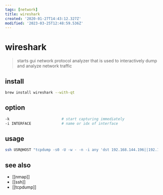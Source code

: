 ```yaml
---
tags: [network]
title: wireshark
created: '2020-01-27T14:43:12.327Z'
modified: '2023-03-25T12:48:59.536Z'
---
```


# wireshark

> starts gui network protocol analyzer that is used to interactively dump and analyze network traffic

## install

```sh
brew install wireshark --with-qt
```

## option

```sh
-k                        # start capturing immediately
-i INTERFACE              # name or idx of interface
```

## usage

```sh
ssh USR@HOST "tcpdump -s0 -U -w - -n -i any 'dst 192.168.144.196||192.168.158.4 || port 53'" | wireshark -k -i -
```

## see also

- [[nmap]]
- [[ssh]]
- [[tcpdump]]
